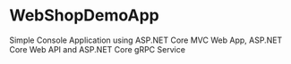 # WebShopDemoApp
Simple Console Application using ASP.NET Core MVC Web App, ASP.NET Core Web API and ASP.NET Core gRPC Service
